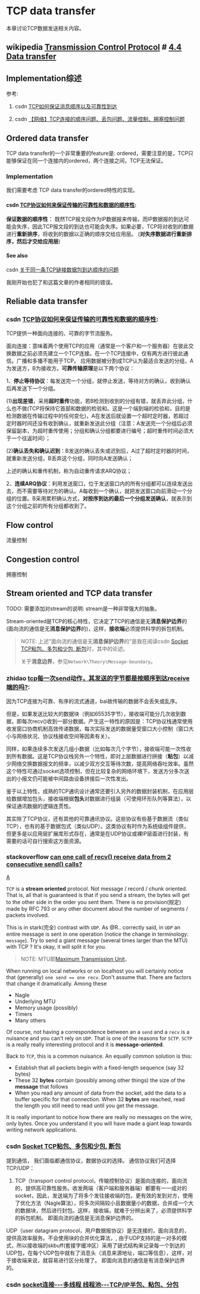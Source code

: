 # TCP data transfer

本章讨论TCP数据发送相关内容。



## wikipedia [Transmission Control Protocol](https://en.wikipedia.org/wiki/Transmission_Control_Protocol) # [4.4 Data transfer](https://en.wikipedia.org/wiki/Transmission_Control_Protocol#Data_transfer)



## Implementation综述

参考:

1) csdn [TCP如何保证消息顺序以及可靠性到达](https://blog.csdn.net/dccmxj/article/details/52103800)

2) csdn [【网络】TCP连接的顺序问题、丢包问题、流量控制、拥塞控制问题](https://blog.csdn.net/vict_wang/article/details/88696699)

## Ordered data transfer

TCP data transfer的一个非常重要的feature是: ordered，需要注意的是，TCP只能够保证在同一个连接内的ordered，两个连接之间，TCP无法保证。

### Implementation

我们需要考虑 TCP data transfer的ordered特性的实现。

#### csdn [TCP协议如何来保证传输的可靠性和数据的顺序性](https://blog.csdn.net/wang664626482/article/details/52091248): 

**保证数据的顺序性**：
既然TCP报文段作为IP数据报来传输，而IP数据报的到达可能会失序，因此TCP报文段的到达也可能会失序。如果必要，TCP将对收到的数据进行**重新排序**，将收到的数据以正确的顺序交给应用层。 (**对失序数据进行重新排序，然后才交给应用层**)

#### See also

csdn [关于同一条TCP链接数据包到达顺序的问题](https://blog.csdn.net/LSKCGH/article/details/105007013)

我刚开始也犯了和这篇文章的作者相同的错误。



## Reliable data transfer

### csdn [TCP协议如何来保证传输的可靠性和数据的顺序性](https://blog.csdn.net/wang664626482/article/details/52091248): 

TCP提供一种面向连接的、可靠的字节流服务。

面向连接：意味着两个使用TCP的应用（通常是一个客户和一个服务器）在彼此交换数据之前必须先建立一个TCP连接。在一个TCP连接中，仅有两方进行彼此通信。广播和多播不能用于TCP。 应用数据被分割成TCP认为最适合发送的分组，A为发送方，B为接收方。**可靠传输原理**是以下两个协议：

1、**停止等待协议**：每发送完一个分组，就停止发送，等待对方的确认，收到确认后再发送下一个分组。

(1)**出现差错**，采用**超时重传**功能，若B检测到收到的分组有错，就丢弃此分组，什么也不做(TCP将保持它首部和数据的检验和。这是一个端到端的检验和，目的是检测数据在传输过程中的任何变化)，A在发送后就设置一个超时定时器，若超过定时器时间还没有收到确认，就重新发送此分组（注意：A发送完一个分组后必须保留副本，为超时重传使用；分组和确认分组都要进行编号；超时重传时间必须大于一个往返时间）；

(2)**确认丢失和确认迟到**：B发送的确认丢失或迟到后，A过了超时定时器的时间，就重新发送分组，B丢弃这个分组，同时向A发送确认；

上述的确认和重传机制，称为自动重传请求ARQ协议；

2、**连续ARQ协议**：利用发送窗口，位于发送窗口内的所有分组都可以连续发送出去，而不需要等待对方的确认。A每收到一个确认，就把发送窗口向前滑动一个分组的位置。B采用累积确认方式，**对按序到达的最后一个分组发送确认**，就表示到这个分组之前的所有分组都收到了。



## Flow control

流量控制



## Congestion control

拥塞控制



## Stream oriented and TCP data transfer

TODO: 需要添加对stream的说明:  stream是一种非常强大的抽象。

Stream-oriented是TCP的核心特性，它决定了TCP的通信是无**消息保护边界**的(面向流的通信是无**消息保护边界**的)，这样，**接收端**必须提供科学的拆包机制。

> NOTE: 上述"面向流的通信是无**消息保护边界**的"是我在阅读csdn [Socket TCP粘包、多包和少包, 断包](https://blog.csdn.net/pi9nc/article/details/17165171)时，其中的论述。
>
> 关于**消息边界**，参见`Network\Theory\Message-boundary`。



### zhidao [tcp每一次send动作，其发送的字节都是按顺序到达receive端的吗?](https://zhidao.baidu.com/question/542313216.html): 

因为TCP连接为可靠、有序的流式通道，bai故传输的数据不会丢失或乱序。

但是，如果发送比较大的数据块（例如65535字节），接收端可能分几次收到数据，即每次recv()收到一部分数据。产生这一特性的原因是：TCP协议栈通常使用收发窗口协商机制高效传递数据，每次实际发送的数据量受窗口大小控制（窗口大小与网络状况、协议栈接收空间等因素有关）。

同样，如果连续多次发送几组小数据（比如每次几个字节），接收端可能一次性收到所有数据。这是TCP协议栈另外一个特性，即对上层数据进行拼接（**粘包**）以减少网络交换数据报文的频率，以减少双方交互等待次数，提高网络吞吐效率。虽然这个特性可通过socket选项控制，但在比较复杂的网络环境下，发送方分多次送出的小报文仍可能被中间路由设备拼接后一次性发出。

鉴于以上特性，成熟的TCP通讯设计通常还要引入另外的数据封装机制，在应用层给数据增加包头，接收端根据**包头**对数据进行组装（可使用环形队列等算法），以保证通讯数据的逻辑连贯性。

其实除了TCP协议，还有其他的可靠通讯协议。这些协议有些基于数据流（类似TCP），也有的基于数据包式（类似UDP）。这类协议有时作为系统级组件提供，但更多是以应用层扩展库形式存在，通常是在UDP协议或裸IP层面进行封装，有需要的话可自行搜索这方面资源。





### stackoverflow [can one call of recv() receive data from 2 consecutive send() calls?](https://stackoverflow.com/questions/6089855/can-one-call-of-recv-receive-data-from-2-consecutive-send-calls)



[A](https://stackoverflow.com/a/6089932)

`TCP` is a **stream oriented** protocol. Not message / record / chunk oriented. That is, all that is guaranteed is that if you send a stream, the bytes will get to the other side in the order you sent them. There is no provision(规定) made by RFC 793 or any other document about the number of segments / packets involved.

This is in stark(完全) contrast with `UDP`. As @R.. correctly said, in `UDP` an entire message is sent in one operation (notice the change in terminology: `message`). Try to send a giant message (several times larger than the MTU) with TCP ? It's okay, it will split it for you.

> NOTE: MTU即[Maximum Transmission Unit](http://en.wikipedia.org/wiki/Maximum_transmission_unit)，

When running on local networks or on localhost you will certainly notice that (generally) `one send == one recv`. Don't assume that. There are factors that change it dramatically. Among these

- Nagle
- Underlying MTU
- Memory usage (possibly)
- Timers
- Many others

Of course, not having a correspondence between an a `send` and a `recv` is a nuisance and you can't rely on `UDP`. That is one of the reasons for `SCTP`. `SCTP` is a really really interesting protocol and it is **message-oriented**.

Back to `TCP`, this is a common nuisance. An equally common solution is this:

- Establish that all packets begin with a fixed-length sequence (say 32 bytes)
- These 32 **bytes** contain (possibly among other things) the size of the **message** that follows
- When you read any amount of data from the socket, add the data to a buffer specific for that connection. When 32 **bytes** are reached, read the length you still need to read until you get the message.

It is really important to notice how there are really no messages on the wire, only bytes. Once you understand it you will have made a giant leap towards writing network applications.



### csdn [Socket TCP粘包、多包和少包, 断包](https://blog.csdn.net/pi9nc/article/details/17165171)

提到通信， 我们面临都通信协议，数据协议的选择。 通信协议我们可选择TCP/UDP：

1) TCP（transport control protocol，传输控制协议）是面向连接的，面向流的，提供高可靠性服务。收发两端（客户端和服务器端）都要有一一成对的socket，因此，发送端为了将多个发往接收端的包，更有效的发到对方，使用了优化方法（Nagle算法），将多次间隔较小且数据量小的数据，合并成一个大的数据块，然后进行封包。这样，接收端，就难于分辨出来了，必须提供科学的拆包机制。 即面向流的通信是无消息保护边界的。

UDP（user datagram protocol，用户数据报协议）是无连接的，面向消息的，提供高效率服务。不会使用块的合并优化算法，, 由于UDP支持的是一对多的模式，所以接收端的skbuff(套接字缓冲区）采用了链式结构来记录每一个到达的UDP包，在每个UDP包中就有了消息头（消息来源地址，端口等信息），这样，对于接收端来说，就容易进行区分处理了。 即面向消息的通信是有消息保护边界的。

### csdn [socket连接---多线程 线程池---TCP/IP半包、粘包、分包](https://blog.csdn.net/wenbingoon/article/details/8915082)